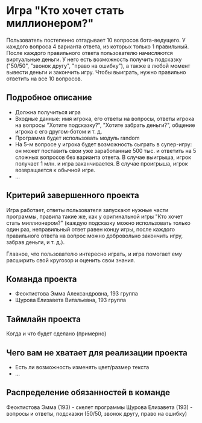# Игра "Кто хочет стать миллионером?"

Пользователь постепенно отгадывает 10 вопросов бота-ведущего. У каждого вопроса 4 варианта ответа, из которых только 1 правильный. После каждого правильного ответа пользователю начисляются виртуальные деньги. У него есть возможность получить подсказку ("50/50", "звонок другу", "право на ошибку"), а также в любой момент вывести деньги и закончить игру. Чтобы выиграть, нужно правильно ответить на все 10 вопросов.

## Подробное описание

- Должна получиться игра
- Входные данные: имя игрока, его ответы на вопросы, ответы игрока на вопросы "Хотите подсказку?", "Хотите забрать деньги?", общение игрока с его другом-ботом и т. д.
- Программа будет использовать модуль random
- На 5-м вопросе у игрока будет возможность сыграть в супер-игру: он может поставить свои уже заработанные 500 тыс. и ответить на 5 сложных вопросов без варианта ответа. В случае выигрыша, игрок получает 1 млн. и игра заканчивается. В случае проигрыша, игрок возвращается к обычной игре.
- ...

## Критерий завершенного проекта

Игра работает, ответы пользователя запускают нужные части программы, правила такие же, как у оригинальной игры "Кто хочет стать миллионером?" (каждую подсказку можно использовать только один раз, неправильный ответ равен концу игры, после каждого правильного ответа на вопрос можно добровольно закончить игру, забрав деньги, и т. д.).

Главное, что пользователю интересно играть, и игра помогает ему расширить свой кругозор и оценить свои знания. 

## Команда проекта

- Феоктистова Эмма Александровна, 193 группа
- Щурова Елизавета Витальевна, 193 группа

## Таймлайн проекта

Когда и что будет сделано (примерно)

## Чего вам не хватает для реализации проекта

- Есть ли возможность изменять цвет/размер текста
- ...

## Распределение обязанностей в команде

Феоктистова Эмма (193) - скелет программы
Щурова Елизавета (193) - вопросы и ответы, подсказки (50/50, звонок другу, право на ошибку)
